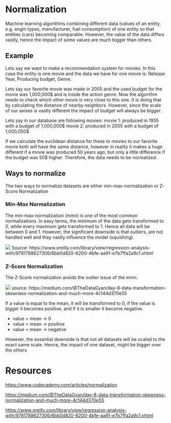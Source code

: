 # Normalization

Machine learning algorithms combining different data (values of an entity, e.g. engin types, manufacturer, fuel consumption) of one entity so that entities (cars) becoming comparable. However, the value of the data differs vastly, hence the impact of some values are much bigger than others.

## Example

Lets say we want to make a recommendation system for movies. In this case the entity is one movie and the data we have for one movie is: Release Year, Producing budget, Genre.

Lets say our favorite movie was made in 2005 and the used budget for the movie was 1,000,000$ and is inside the action genre. Now the algorithm needs to check which other movie is very close to this one. It is doing that by calculating the distance of nearby neighbors. However, since the scale of our axises is vastly different the impact of budget will always be bigger. 

Lets say in our database are following movies:
movie 1: produced in 1955 with a budget of 1,000,000$ 
movie 2: produced in 2005 with a budget of 1,000,050$

If we calculate the euclidean distance for these to movies to our favorite movie both will have the same distance, however in reality it makes a huge different if a movie was produced 50 years ago, but only a little difference if the budget was 50$ higher. Therefore, the data needs to be normalized. 

## Ways to normalize

The two ways to normalize datasets are either min-max-normalization or Z-Score Normalization

### Min-Max Normalization

The min-max-normalization (mmn) is one of the most common normalizations. In easy terms, the minimum of the data gets transformed to 0, while every maximum gets transformed to 1. Hence all data will be between 0 and 1. However, the significant downside is that outliers, are not handled well and they vastly influence the model (squishing).

<img src="https://www.oreilly.com/library/view/regression-analysis-with/9781788627306/assets/ffb3ac78-fd6f-4340-aa92-cde8ae0322d6.png">
Source: https://www.oreilly.com/library/view/regression-analysis-with/9781788627306/6bb0d820-6200-4bfe-aa91-e7b7ffa2a9c1.xhtml

### Z-Score Normalization

The Z-Score normalization avoids the outlier issue of the mmn.

<img src="https://miro.medium.com/max/500/1*13XKCXQc7eabfZbRzkvGvA.gif">
source: https://medium.com/@TheDataGyan/day-8-data-transformation-skewness-normalization-and-much-more-4c144d370e55

If a value is equal to the mean, it will be transformed to 0, if the value is bigger it becomes positive, and if it is smaller it become negative.

- value = mean -> 0
- value > mean -> positive
- value < mean -> negative

However, the essential downside is that not all datasets will be scaled to the exact same scale. Hence, the impact of one dataset, might be bigger over the others 


# Resources
https://www.codecademy.com/articles/normalization

https://medium.com/@TheDataGyan/day-8-data-transformation-skewness-normalization-and-much-more-4c144d370e55

https://www.oreilly.com/library/view/regression-analysis-with/9781788627306/6bb0d820-6200-4bfe-aa91-e7b7ffa2a9c1.xhtml
